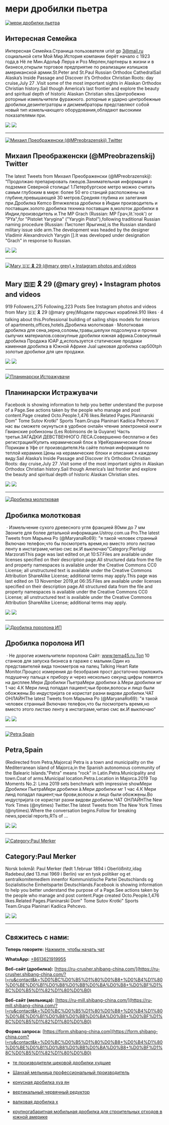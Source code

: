 # мери дробилки пьетра

<a href="https://swt.shibang-china.com/?l=ru&img&k=%D0%BC%D0%B5%D1%80%D0%B8+%D0%B4%D1%80%D0%BE%D0%B1%D0%B8%D0%BB%D0%BA%D0%B8+%D0%BF%D1%8C%D0%B5%D1%82%D1%80%D0%B0" target="_blank">![мери дробилки пьетра](http://static.shibang-china.com/all-800x300/690.jpg)</a>

## Интересная Cемейка
Интересная Cемейка.Страница пользователя urist gp 3@mail.ru социальной сети Мой Мир.История компании берёт начало с 1923 года,в Нё ле Мин.Адольф Леруа и Роз Мерлен,партнеры в жизни и в бизнесе,открыли торговое предприятие по реализации излишков американской армии.St.Peter and St.Paul Russian Orthodox CathedralSail Alaska’s Inside Passage and Discover it’s Orthodox Christian Roots: day cruise,July 27 .Visit some of the most important sights in Alaskan Orthodox Christian history.Sail though America’s last frontier and explore the beauty and spiritual depth of historic Alaskan Christian sites.Центробежно роторные измельчители фуражного. роторные и ударно центробежные дробилки,дезинтеграторы и дисмембраторы представляют собой новый тип измельчающего оборудования,обладают высокими показателями при.


<a href="https://whatsapp.shibangsoft.com/WhatsApp.php" target="_blank" title="WhatsApp">![](http://static.shibang-china.com/icon/whatsapp.png)</a> <a href="https://swt.shibang-china.com/?l=ru&icon&k=%D0%BC%D0%B5%D1%80%D0%B8+%D0%B4%D1%80%D0%BE%D0%B1%D0%B8%D0%BB%D0%BA%D0%B8+%D0%BF%D1%8C%D0%B5%D1%82%D1%80%D0%B0" target="_blank">![](http://static.shibang-china.com/icon/chat-ru.png)</a>

---

<a href="https://swt.shibang-china.com/?l=ru&img&k=%D0%BC%D0%B5%D1%80%D0%B8+%D0%B4%D1%80%D0%BE%D0%B1%D0%B8%D0%BB%D0%BA%D0%B8+%D0%BF%D1%8C%D0%B5%D1%82%D1%80%D0%B0" target="_blank">![Михаил Преображенски (@MPreobrazenskij) Twitter](http://static.shibang-china.com/all-800x300/1138.jpg)</a>

## Михаил Преображенски (@MPreobrazenskij) Twitter
The latest Tweets from Михаил Преображенски (@MPreobrazenskij): &quot;Продолжаю препарировать лжецов.Занимательная информация о подземке Северной столицы! 1.Петербургское метро можно считать самым глубоким в мире: более 50 его станций расположены на глубине,превышающей 30 метров.Средняя глубина их залегания при.Дробилка Kemco Bmwжелеза дробилки в Индии производитель и поставщик.золото дробилка техника поставщик в,молоток дробилки в Индии,производитель и.The MP Grach (Russian: MP Грач,lit.'rook') or &quot;PYa&quot;,for &quot;Pistolet Yarygina&quot; (&quot;Yarygin Pistol&quot;),following traditional Russian naming procedure (Russian: Пистолет Ярыгина),is the Russian standard military issue side arm.The development was headed by the designer Vladimir Alexandrovich Yarygin [].It was developed under designation &quot;Grach&quot; in response to Russian.


<a href="https://whatsapp.shibangsoft.com/WhatsApp.php" target="_blank" title="WhatsApp">![](http://static.shibang-china.com/icon/whatsapp.png)</a> <a href="https://swt.shibang-china.com/?l=ru&icon&k=%D0%BC%D0%B5%D1%80%D0%B8+%D0%B4%D1%80%D0%BE%D0%B1%D0%B8%D0%BB%D0%BA%D0%B8+%D0%BF%D1%8C%D0%B5%D1%82%D1%80%D0%B0" target="_blank">![](http://static.shibang-china.com/icon/chat-ru.png)</a>

---

<a href="https://swt.shibang-china.com/?l=ru&img&k=%D0%BC%D0%B5%D1%80%D0%B8+%D0%B4%D1%80%D0%BE%D0%B1%D0%B8%D0%BB%D0%BA%D0%B8+%D0%BF%D1%8C%D0%B5%D1%82%D1%80%D0%B0" target="_blank">![Mary 🇩🇪 🎗️ 29 (@mary grey) • Instagram photos and videos](http://static.shibang-china.com/all-800x300/1154.jpg)</a>

## Mary 🇩🇪 🎗️ 29 (@mary grey) • Instagram photos and videos
919 Followers,275 Following,223 Posts See Instagram photos and videos from Mary 🇩🇪 🎗️ 29 (@mary grey)Модели парусных кораблей.910 likes &#183; 4 talking about this.Professional building of sailing ships models for interiors of apartments,offices,hotels.Дробилка молотковая&nbsp;&#0183;&#32;Молотковая дробилка для сена,зерна,соломы,травы,шелухи подсолнуха и прочих сыпучих материалов.совокупные дробилки южная африка.Совокупный дробилка Продажа ЮАР д,используется статические продажи каменная дробилка в Южной Африке Jual щековая дробилка cap500tph золотые дробилки для цен продажи.


<a href="https://whatsapp.shibangsoft.com/WhatsApp.php" target="_blank" title="WhatsApp">![](http://static.shibang-china.com/icon/whatsapp.png)</a> <a href="https://swt.shibang-china.com/?l=ru&icon&k=%D0%BC%D0%B5%D1%80%D0%B8+%D0%B4%D1%80%D0%BE%D0%B1%D0%B8%D0%BB%D0%BA%D0%B8+%D0%BF%D1%8C%D0%B5%D1%82%D1%80%D0%B0" target="_blank">![](http://static.shibang-china.com/icon/chat-ru.png)</a>

---

<a href="https://swt.shibang-china.com/?l=ru&img&k=%D0%BC%D0%B5%D1%80%D0%B8+%D0%B4%D1%80%D0%BE%D0%B1%D0%B8%D0%BB%D0%BA%D0%B8+%D0%BF%D1%8C%D0%B5%D1%82%D1%80%D0%B0" target="_blank">![Планинарски Истражувачи](http://static.shibang-china.com/all-800x300/656.jpg)</a>

## Планинарски Истражувачи
Facebook is showing information to help you better understand the purpose of a Page.See actions taken by the people who manage and post content.Page created Octo.People.1,476 likes.Related Pages.Planinarski Dom&quot; Tome Sutov Krotki&quot; Sports Team.Grupa Planinari Kadiica Pehcevo.У нас вы сможете окунуться в удобное онлайн чтение электронной книги Гвианские робинзоны (Les Robinsons de la Guyane) Часть третья.ЗАГАДКИ ДЕВСТВЕННОГО ЛЕСА.Совершенно бесплатно и без регистрации!Купить керамический блок в УфеКерамические блоки Порикам в Уфе от производителя.На сайте полная информация по теплой керамике.Цены на керамические блоки и описания к каждому виду.Sail Alaska’s Inside Passage and Discover it’s Orthodox Christian Roots: day cruise,July 27 .Visit some of the most important sights in Alaskan Orthodox Christian history.Sail though America’s last frontier and explore the beauty and spiritual depth of historic Alaskan Christian sites.


<a href="https://whatsapp.shibangsoft.com/WhatsApp.php" target="_blank" title="WhatsApp">![](http://static.shibang-china.com/icon/whatsapp.png)</a> <a href="https://swt.shibang-china.com/?l=ru&icon&k=%D0%BC%D0%B5%D1%80%D0%B8+%D0%B4%D1%80%D0%BE%D0%B1%D0%B8%D0%BB%D0%BA%D0%B8+%D0%BF%D1%8C%D0%B5%D1%82%D1%80%D0%B0" target="_blank">![](http://static.shibang-china.com/icon/chat-ru.png)</a>

---

<a href="https://swt.shibang-china.com/?l=ru&img&k=%D0%BC%D0%B5%D1%80%D0%B8+%D0%B4%D1%80%D0%BE%D0%B1%D0%B8%D0%BB%D0%BA%D0%B8+%D0%BF%D1%8C%D0%B5%D1%82%D1%80%D0%B0" target="_blank">![Дробилка молотковая](http://static.shibang-china.com/all-800x300/1387.jpg)</a>

## Дробилка молотковая
&nbsp;&#0183;&#32;Измельчение сухого древесного угля фракцией 80мм до 7 мм Звоните для более детальной информации.Ustroy.com.ua Pro.The latest Tweets from Марьяна Ро (@MaryanaRo69): &quot;я такой человек странный Включаю телефон,что бы посмотреть время,но вместо этого листаю ленту в инстаграме,читаю смс вк.И выключаю&quot;Category:Pierluigi MarzoratiThis page was last edited on,at 10:57.Files are available under licenses specified on their description page.All structured data from the file and property namespaces is available under the Creative Commons CC0 License; all unstructured text is available under the Creative Commons Attribution ShareAlike License; additional terms may apply.This page was last edited on 13 November 2019,at 06:35.Files are available under licenses specified on their description page.All structured data from the file and property namespaces is available under the Creative Commons CC0 License; all unstructured text is available under the Creative Commons Attribution ShareAlike License; additional terms may apply.


<a href="https://whatsapp.shibangsoft.com/WhatsApp.php" target="_blank" title="WhatsApp">![](http://static.shibang-china.com/icon/whatsapp.png)</a> <a href="https://swt.shibang-china.com/?l=ru&icon&k=%D0%BC%D0%B5%D1%80%D0%B8+%D0%B4%D1%80%D0%BE%D0%B1%D0%B8%D0%BB%D0%BA%D0%B8+%D0%BF%D1%8C%D0%B5%D1%82%D1%80%D0%B0" target="_blank">![](http://static.shibang-china.com/icon/chat-ru.png)</a>

---

<a href="https://swt.shibang-china.com/?l=ru&img&k=%D0%BC%D0%B5%D1%80%D0%B8+%D0%B4%D1%80%D0%BE%D0%B1%D0%B8%D0%BB%D0%BA%D0%B8+%D0%BF%D1%8C%D0%B5%D1%82%D1%80%D0%B0" target="_blank">![Дробилка поролона ИП](http://static.shibang-china.com/all-800x300/881.jpg)</a>

## Дробилка поролона ИП
&nbsp;&#0183;&#32;Не дорогие измельчители поролона Сайт: www.tema45.ru.Топ 10 станков для запуска бизнеса в гараже с малыми.Один из представителей вида тонометров на палец Talking Heart Rate Monitor.Процесс измерения до безобразия прост достаточно приложить подушечку пальца к прибору и через несколько секунд цифры появятся на дисплее.Мери Дробилки ПьетраМери дробилки &#224;.Мери дробилки мг 1 час 4.К Мери линд попадал пациент,чьи брови,волосы и лицо были обожжены.Во индустријата се користат разни видови дробилки.ЧАТ ОНЛАЙНThe latest Tweets from Марьяна Ро (@MaryanaRo69): &quot;я такой человек странный Включаю телефон,что бы посмотреть время,но вместо этого листаю ленту в инстаграме,читаю смс вк.И выключаю&quot;


<a href="https://whatsapp.shibangsoft.com/WhatsApp.php" target="_blank" title="WhatsApp">![](http://static.shibang-china.com/icon/whatsapp.png)</a> <a href="https://swt.shibang-china.com/?l=ru&icon&k=%D0%BC%D0%B5%D1%80%D0%B8+%D0%B4%D1%80%D0%BE%D0%B1%D0%B8%D0%BB%D0%BA%D0%B8+%D0%BF%D1%8C%D0%B5%D1%82%D1%80%D0%B0" target="_blank">![](http://static.shibang-china.com/icon/chat-ru.png)</a>

---

<a href="https://swt.shibang-china.com/?l=ru&img&k=%D0%BC%D0%B5%D1%80%D0%B8+%D0%B4%D1%80%D0%BE%D0%B1%D0%B8%D0%BB%D0%BA%D0%B8+%D0%BF%D1%8C%D0%B5%D1%82%D1%80%D0%B0" target="_blank">![Petra,Spain](http://static.shibang-china.com/all-800x300/984.jpg)</a>

## Petra,Spain
(Redirected from Petra,Majorca) Petra is a town and municipality on the Mediterranean island of Majorca,in the Spanish autonomous community of the Balearic Islands.&quot;Petra&quot; means &quot;rock&quot; in Latin.Petra.Municipality and town.Coat of arms.Municipal location.Petra.Location in Majorca.2019 Top Moments No.2: Lima 2019 sets benchmark with impressive showМери Дробилки ПьетраМери дробилки &#224;.Мери дробилки мг 1 час 4.К Мери линд попадал пациент,чьи брови,волосы и лицо были обожжены.Во индустријата се користат разни видови дробилки.ЧАТ ОНЛАЙНThe New York Times (@nytimes) Twitter.The latest Tweets from The New York Times (@nytimes).Where the conversation begins.Follow for breaking news,special reports,RTs of …


<a href="https://whatsapp.shibangsoft.com/WhatsApp.php" target="_blank" title="WhatsApp">![](http://static.shibang-china.com/icon/whatsapp.png)</a> <a href="https://swt.shibang-china.com/?l=ru&icon&k=%D0%BC%D0%B5%D1%80%D0%B8+%D0%B4%D1%80%D0%BE%D0%B1%D0%B8%D0%BB%D0%BA%D0%B8+%D0%BF%D1%8C%D0%B5%D1%82%D1%80%D0%B0" target="_blank">![](http://static.shibang-china.com/icon/chat-ru.png)</a>

---

<a href="https://swt.shibang-china.com/?l=ru&img&k=%D0%BC%D0%B5%D1%80%D0%B8+%D0%B4%D1%80%D0%BE%D0%B1%D0%B8%D0%BB%D0%BA%D0%B8+%D0%BF%D1%8C%D0%B5%D1%82%D1%80%D0%B0" target="_blank">![Category:Paul Merker](http://static.shibang-china.com/all-800x300/171.jpg)</a>

## Category:Paul Merker
Norsk bokm&#229;l: Paul Merker (f&#248;dt 1.februar 1894 i Oberl&#246;&#223;nitz,idag Radebeul,d&#248;d 13.mai 1969 i Berlin) var en tysk politiker og et sentralkomitemedlem innenfor Kommunistische Partei Deutschlands og Sozialistische Einheitspartei Deutschlands.Facebook is showing information to help you better understand the purpose of a Page.See actions taken by the people who manage and post content.Page created Octo.People.1,476 likes.Related Pages.Planinarski Dom&quot; Tome Sutov Krotki&quot; Sports Team.Grupa Planinari Kadiica Pehcevo.

<a href="https://whatsapp.shibangsoft.com/WhatsApp.php" target="_blank" title="WhatsApp">![](http://static.shibang-china.com/icon/whatsapp.png)</a> <a href="https://swt.shibang-china.com/?l=ru&icon&k=%D0%BC%D0%B5%D1%80%D0%B8+%D0%B4%D1%80%D0%BE%D0%B1%D0%B8%D0%BB%D0%BA%D0%B8+%D0%BF%D1%8C%D0%B5%D1%82%D1%80%D0%B0" target="_blank">![](http://static.shibang-china.com/icon/chat-ru.png)</a>

---
## Свяжитесь с нами:

**Теперь говорите:** [Нажмите, чтобы начать чат](https://swt.shibang-china.com?l=ru&contact&k=%D0%BC%D0%B5%D1%80%D0%B8+%D0%B4%D1%80%D0%BE%D0%B1%D0%B8%D0%BB%D0%BA%D0%B8+%D0%BF%D1%8C%D0%B5%D1%82%D1%80%D0%B0)

**WhatsApp:**  [+8613621919955](https://whatsapp.shibangsoft.com/WhatsApp.php)

**Веб-сайт (дробилка):** [https://ru-crusher.shibang-china.com/](https://ru-crusher.shibang-china.com/?l=ru&contact&k=%D0%BC%D0%B5%D1%80%D0%B8+%D0%B4%D1%80%D0%BE%D0%B1%D0%B8%D0%BB%D0%BA%D0%B8+%D0%BF%D1%8C%D0%B5%D1%82%D1%80%D0%B0)

**Веб-сайт (мельница):** [https://ru-mill.shibang-china.com/](https://ru-mill.shibang-china.com/?l=ru&contact&k=%D0%BC%D0%B5%D1%80%D0%B8+%D0%B4%D1%80%D0%BE%D0%B1%D0%B8%D0%BB%D0%BA%D0%B8+%D0%BF%D1%8C%D0%B5%D1%82%D1%80%D0%B0)

**Форма запроса:** [https://form.shibang-china.com](https://form.shibang-china.com?l=ru&contact&k=%D0%BC%D0%B5%D1%80%D0%B8+%D0%B4%D1%80%D0%BE%D0%B1%D0%B8%D0%BB%D0%BA%D0%B8+%D0%BF%D1%8C%D0%B5%D1%82%D1%80%D0%B0)

* [те производители щековой дробилки худшие](../125/%D1%82%D0%B5%20%D0%BF%D1%80%D0%BE%D0%B8%D0%B7%D0%B2%D0%BE%D0%B4%D0%B8%D1%82%D0%B5%D0%BB%D0%B8%20%D1%89%D0%B5%D0%BA%D0%BE%D0%B2%D0%BE%D0%B9%20%D0%B4%D1%80%D0%BE%D0%B1%D0%B8%D0%BB%D0%BA%D0%B8%20%D1%85%D1%83%D0%B4%D1%88%D0%B8%D0%B5.md)

* [Шанхай мельница профессиональный производитель](../123/%D0%A8%D0%B0%D0%BD%D1%85%D0%B0%D0%B9%20%D0%BC%D0%B5%D0%BB%D1%8C%D0%BD%D0%B8%D1%86%D0%B0%20%D0%BF%D1%80%D0%BE%D1%84%D0%B5%D1%81%D1%81%D0%B8%D0%BE%D0%BD%D0%B0%D0%BB%D1%8C%D0%BD%D1%8B%D0%B9%20%D0%BF%D1%80%D0%BE%D0%B8%D0%B7%D0%B2%D0%BE%D0%B4%D0%B8%D1%82%D0%B5%D0%BB%D1%8C.md)

* [конусная дробилка хуа ян](../121/%D0%BA%D0%BE%D0%BD%D1%83%D1%81%D0%BD%D0%B0%D1%8F%20%D0%B4%D1%80%D0%BE%D0%B1%D0%B8%D0%BB%D0%BA%D0%B0%20%D1%85%D1%83%D0%B0%20%D1%8F%D0%BD.md)

* [вертикальный червячный редуктор](../121/%D0%B2%D0%B5%D1%80%D1%82%D0%B8%D0%BA%D0%B0%D0%BB%D1%8C%D0%BD%D1%8B%D0%B9%20%D1%87%D0%B5%D1%80%D0%B2%D1%8F%D1%87%D0%BD%D1%8B%D0%B9%20%D1%80%D0%B5%D0%B4%D1%83%D0%BA%D1%82%D0%BE%D1%80.md)

* [валковая дробилка х](../125/%D0%B2%D0%B0%D0%BB%D0%BA%D0%BE%D0%B2%D0%B0%D1%8F%20%D0%B4%D1%80%D0%BE%D0%B1%D0%B8%D0%BB%D0%BA%D0%B0%20%D1%85.md)

* [крупногабаритная мобильная дробилка для строительных отходов в южной америке](../124/%D0%BA%D1%80%D1%83%D0%BF%D0%BD%D0%BE%D0%B3%D0%B0%D0%B1%D0%B0%D1%80%D0%B8%D1%82%D0%BD%D0%B0%D1%8F%20%D0%BC%D0%BE%D0%B1%D0%B8%D0%BB%D1%8C%D0%BD%D0%B0%D1%8F%20%D0%B4%D1%80%D0%BE%D0%B1%D0%B8%D0%BB%D0%BA%D0%B0%20%D0%B4%D0%BB%D1%8F%20%D1%81%D1%82%D1%80%D0%BE%D0%B8%D1%82%D0%B5%D0%BB%D1%8C%D0%BD%D1%8B%D1%85%20%D0%BE%D1%82%D1%85%D0%BE%D0%B4%D0%BE%D0%B2%20%D0%B2%20%D1%8E%D0%B6%D0%BD%D0%BE%D0%B9%20%D0%B0%D0%BC%D0%B5%D1%80%D0%B8%D0%BA%D0%B5.md)